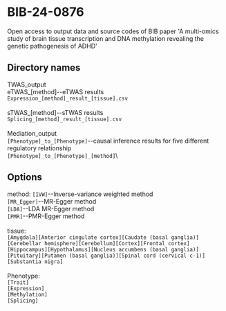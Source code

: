 # BIB-24-0876
Open access to output data and source codes of BIB paper 'A multi-omics study of brain tissue transcription and DNA methylation revealing the genetic pathogenesis of ADHD'

## Directory names
TWAS_output\
eTWAS_[method]--eTWAS results\
`Expression_[method]_result_[tissue].csv`\
\
sTWAS_[method]--sTWAS results\
`Splicing_[method]_result_[tissue].csv`\
\
Mediation_output\
`[Phenotype]_to_[Phenotype]`--causal inference results for five different regulatory relationship\
`[Phenotype]_to_[Phenotype]_[method]`\

## Options
method:
`[IVW]`--Inverse-variance weighted method\
`[MR_Egger]`--MR-Egger method\
`[LDA]`--LDA MR-Egger method\
`[PMR]`--PMR-Egger method\
\
tissue:\
`[Amygdala][Anterior cingulate cortex][Caudate (basal ganglia)][Cerebellar hemisphere][Cerebellum][Cortex][Frontal cortex][Hippocampus][Hypothalamus][Nucleus accumbens (basal ganglia)][Pituitary][Putamen (basal ganglia)][Spinal cord (cervical c-1)][Substantia nigra]`\
\
Phenotype:\
`[Trait]`\
`[Expression]`\
`[Methylation]`\
`[Splicing]`
